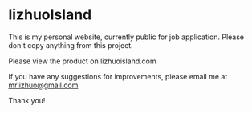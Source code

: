 # lizhuoIsland
This is my personal website, currently public for job application. Please don't copy anything from this project.

Please view the product on lizhuoisland.com

If you have any suggestions for improvements, please email me at mrlizhuo@gmail.com

Thank you!
